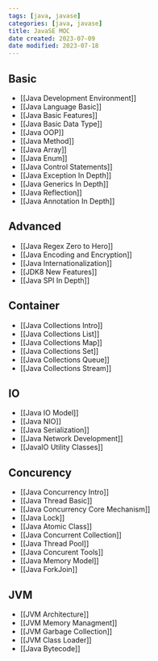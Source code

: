 ```yaml
---
tags: [java, javase]
categories: [java, javase]
title: JavaSE MOC
date created: 2023-07-09
date modified: 2023-07-18
---
```


## Basic

- [[Java Development Environment]]
- [[Java Language Basic]]
- [[Java Basic Features]]
- [[Java Basic Data Type]]
- [[Java OOP]]
- [[Java Method]]
- [[Java Array]]
- [[Java Enum]]
- [[Java Control Statements]]
- [[Java Exception In Depth]]
- [[Java Generics In Depth]]
- [[Java Reflection]]
- [[Java Annotation In Depth]]

## Advanced

- [[Java Regex Zero to Hero]]
- [[Java Encoding and Encryption]]
- [[Java Internationalization]]
- [[JDK8 New Features]]
- [[Java SPI In Depth]]

## Container

- [[Java Collections Intro]]
- [[Java Collections List]]
- [[Java Collections Map]]
- [[Java Collections Set]]
- [[Java Collections Queue]]
- [[Java Collections Stream]]

## IO

- [[Java IO Model]]
- [[Java NIO]]
- [[Java Serialization]]
- [[Java Network Development]]
- [[JavaIO Utility Classes]]

## Concurency

- [[Java Concurrency Intro]]
- [[Java Thread Basic]]
- [[Java Concurrency Core Mechanism]]
- [[Java Lock]]
- [[Java Atomic Class]]
- [[Java Concurrent Collection]]
- [[Java Thread Pool]]
- [[Java Concurent Tools]]
- [[Java Memory Model]]
- [[Java ForkJoin]]

## JVM

- [[JVM Architecture]]
- [[JVM Memory Managment]]
- [[JVM Garbage Collection]]
- [[JVM Class Loader]]
- [[Java Bytecode]]
